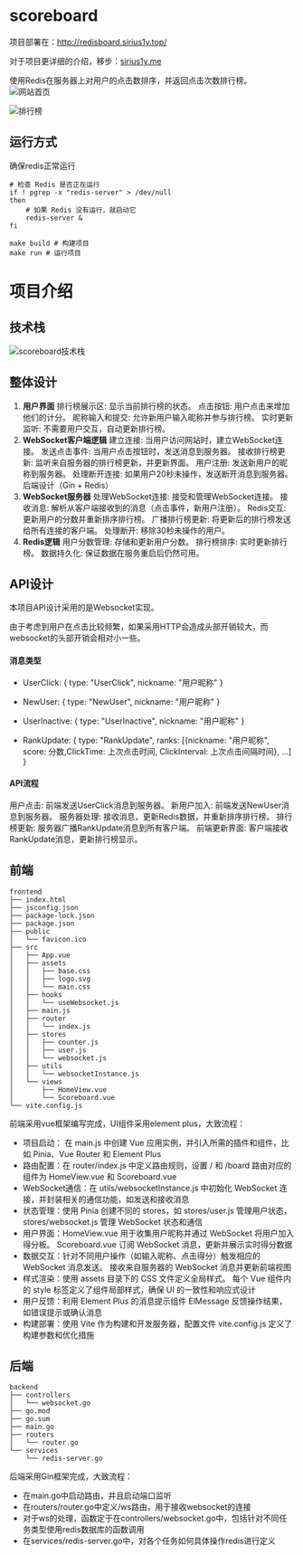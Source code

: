 # scoreboard
项目部署在：http://redisboard.sirius1y.top/

对于项目更详细的介绍，移步：[sirius1y.me](https://sirius1y.me/posts/notes/dev/dev-%E7%82%B9%E5%87%BB%E6%8E%92%E8%A1%8C%E6%A6%9C/)

使用Redis在服务器上对用户的点击数排序，并返回点击次数排行榜。
![网站首页](https://s2.loli.net/2024/01/21/cntLqdiyb9I3aer.png)

![排行榜](https://s2.loli.net/2024/01/21/CUjLTrbN9KPZ4xo.png)


## 运行方式

确保redis正常运行
``` shell
# 检查 Redis 是否正在运行
if ! pgrep -x "redis-server" > /dev/null
then
    # 如果 Redis 没有运行，就启动它
    redis-server &
fi
```

``` shell
make build # 构建项目
make run # 运行项目
```


# 项目介绍

## 技术栈

![scoreboard技术栈](https://s2.loli.net/2024/01/21/cVJzxCyDFtOTjBL.png)

## 整体设计

1. **用户界面**
   排行榜展示区: 显示当前排行榜的状态。
   点击按钮: 用户点击来增加他们的计分。
   昵称输入和提交: 允许新用户输入昵称并参与排行榜。
   实时更新监听: 不需要用户交互，自动更新排行榜。
2. **WebSocket客户端逻辑**
   建立连接: 当用户访问网站时，建立WebSocket连接。
   发送点击事件: 当用户点击按钮时，发送消息到服务器。
   接收排行榜更新: 监听来自服务器的排行榜更新，并更新界面。
   用户注册: 发送新用户的昵称到服务器。
   处理断开连接: 如果用户20秒未操作，发送断开消息到服务器。
   后端设计（Gin + Redis）
3. **WebSocket服务器**
   处理WebSocket连接: 接受和管理WebSocket连接。
   接收消息: 解析从客户端接收到的消息（点击事件，新用户注册）。
   Redis交互: 更新用户的分数并重新排序排行榜。
   广播排行榜更新: 将更新后的排行榜发送给所有连接的客户端。
   处理断开: 移除30秒未操作的用户。
4. **Redis逻辑**
   用户分数管理: 存储和更新用户分数。
   排行榜排序: 实时更新排行榜。
   数据持久化: 保证数据在服务重启后仍然可用。



## API设计

本项目API设计采用的是Websocket实现。

由于考虑到用户在点击比较频繁，如果采用HTTP会造成头部开销较大，而websocket的头部开销会相对小一些。

#### 消息类型

- UserClick: { type: "UserClick", nickname: "用户昵称" }

- NewUser: { type: "NewUser", nickname: "用户昵称" }

- UserInactive: { type: "UserInactive", nickname: "用户昵称" }

- RankUpdate: { type: "RankUpdate", ranks: [{nickname: "用户昵称", score: 分数,ClickTime: 上次点击时间, ClickInterval: 上次点击间隔时间}, ...] }

#### API流程

用户点击: 前端发送UserClick消息到服务器。
新用户加入: 前端发送NewUser消息到服务器。
服务器处理: 接收消息，更新Redis数据，并重新排序排行榜。
排行榜更新: 服务器广播RankUpdate消息到所有客户端。
前端更新界面: 客户端接收RankUpdate消息，更新排行榜显示。



## 前端

```angular2html
frontend
├── index.html
├── jsconfig.json
├── package-lock.json
├── package.json
├── public
│   └── favicon.ico
├── src
│   ├── App.vue
│   ├── assets
│   │   ├── base.css
│   │   ├── logo.svg
│   │   └── main.css
│   ├── hooks
│   │   └── useWebsocket.js
│   ├── main.js
│   ├── router
│   │   └── index.js
│   ├── stores
│   │   ├── counter.js
│   │   ├── user.js
│   │   └── websocket.js
│   ├── utils
│   │   └── websocketInstance.js
│   └── views
│       ├── HomeView.vue
│       └── Scoreboard.vue
└── vite.config.js

```
前端采用vue框架编写完成，UI组件采用element plus，大致流程：

- 项目启动： 在 main.js 中创建 Vue 应用实例，并引入所需的插件和组件，比如 Pinia、Vue Router 和 Element Plus
- 路由配置：在 router/index.js 中定义路由规则，设置 / 和 /board 路由对应的组件为 HomeView.vue 和 Scoreboard.vue
- WebSocket通信：在 utils/websocketInstance.js 中初始化 WebSocket 连接，并封装相关的通信功能，如发送和接收消息
- 状态管理：使用 Pinia 创建不同的 stores，如 stores/user.js 管理用户状态，stores/websocket.js 管理 WebSocket 状态和通信
- 用户界面：HomeView.vue 用于收集用户昵称并通过 WebSocket 将用户加入得分板。
  Scoreboard.vue 订阅 WebSocket 消息，更新并展示实时得分数据
- 数据交互：针对不同用户操作（如输入昵称、点击得分）触发相应的 WebSocket 消息发送。
  接收来自服务器的 WebSocket 消息并更新前端视图
- 样式渲染：使用 assets 目录下的 CSS 文件定义全局样式。
  每个 Vue 组件内的 style 标签定义了组件局部样式，确保 UI 的一致性和响应式设计
- 用户反馈：利用 Element Plus 的消息提示组件 ElMessage 反馈操作结果，如错误提示或确认消息
- 构建部署：使用 Vite 作为构建和开发服务器，配置文件 vite.config.js 定义了构建参数和优化措施


## 后端

```
backend
├── controllers
│   └── websocket.go
├── go.mod
├── go.sum
├── main.go
├── routers
│   └── router.go
└── services
    └── redis-server.go

```

后端采用Gin框架完成，大致流程：

- 在main.go中启动路由，并且启动端口监听
- 在routers/router.go中定义/ws路由，用于接收websocket的连接
- 对于ws的处理，函数定于在controllers/websocket.go中，包括针对不同任务类型使用redis数据库的函数调用
- 在services/redis-server.go中，对各个任务如何具体操作redis进行定义